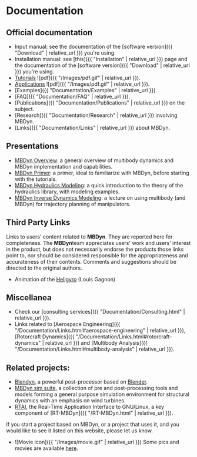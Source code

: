 ---
---

# Documentation

## Official documentation
* Input manual: see the documentation of the 
  [software version]({{ "Download" | relative_url }}) you're using. 
* Installation manual: see [this]({{ "Installation" | relative_url }}) 
  page and the documentation of the 
  [software version]({{ "Download" | relative_url }}) you're using. 
* [Tutorials](https://github.com/mmorandi/MBDyn-web/raw/main/userfiles/documents/tutorials.pdf)
  ![pdf]({{ "/Images/pdf.gif" | relative_url }}).  
* [Applications](https://github.com/mmorandi/MBDyn-web/raw/main/userfiles/documents/applications.pdf)
  ![pdf]({{ "/Images/pdf.gif" | relative_url }}).  
* [Examples]({{ "Documentation/Examples" | relative_url }}). 
* [FAQ]({{ "Documentation/FAQ" | relative_url }}). 
* [Publications]({{ "Documentation/Publications" | relative_url }}) on the subject. 
* [Research]({{ "Documentation/Research" | relative_url }}) involving MBDyn. 
* [Links]({{ "Documentation/Links" | relative_url }}) about MBDyn. 

## Presentations

* [MBDyn Overview](https://github.com/mmorandi/MBDyn-web/raw/main/userfiles/documents/presentations/MBDyn-Overview.pdf): a general overview of multibody dynamics and MBDyn implementation and capabilities.
* [MBDyn Primer](https://github.com/mmorandi/MBDyn-web/raw/main/userfiles/documents/presentations/MBDyn-Primer.pdf): a primer, ideal to familiarize with MBDyn, before starting with the tutorials.
* [MBDyn Hydraulics Modeling](https://github.com/mmorandi/MBDyn-web/raw/main/userfiles/documents/presentations/MBDyn-Hydr.pdf): a quick introduction to the theory of the hydraulics library, with modeling examples.
* [MBDyn Inverse Dynamics Modeling](https://github.com/mmorandi/MBDyn-web/raw/main/userfiles/documents/presentations/MBDyn-InvDyn.pdf): a lecture on using multibody (and MBDyn) for trajectory planning of manipulators.

## Third Party Links

Links to users' content related to **MBDyn**. 
They are reported here for completeness. The **MBDyn**team 
appreciates users' work and users' interest in the product, 
but does not necessarily endorse the products those links point to, 
nor should be considered responsible for the appropriateness and 
accurateness of their contents. Comments and suggestions should be 
directed to the original authors. 

* Animation of the [Heligyro](https://www.youtube.com/watch?v=x5n0OgskIMc) (Louis Gagnon)

## Miscellanea
* Check our [consulting services]({{ "Documentation/Consulting.html" | relative_url }}).
* Links related to [Aerospace Engineering]({{ "/Documentation/Links.html#aerospace-engineering" | relative_url }}), 
  [Rotorcraft Dynamics]({{ "/Documentation/Links.html#rotorcraft-dynamics" | relative_url }}) and
  [Multibody Analysis]({{ "/Documentation/Links.html#multibody-analysis" | relative_url }}).

## Related projects: 
* [Blendyn](https://github.com/zanoni-mbdyn/blendyn), a powerful post-processor
  based on [Blender](https://www.blender.org/).
* [MBDyn sim suite](http://mbdynsimsuite.sourceforge.net/), a collection of pre and post-processing tools 
  and models forming a general purpose simulation environment for 
  structural dynamics with an emphasis on wind turbines. 
* [RTAI](https://www.rtai.org), the Real-Time Application Interface to GNU/Linux, a 
  key component of [RT-MBDyn]({{ "/RT-MBDyn.html" | relative_url }}). 

If you start a project based on MBDyn, or a project that uses it, and you would like to see it listed on this website, please let us know. 

* ![Movie icon]({{ "/Images/movie.gif" | relative_url }}) Some pics and movies are available [here](http://www.aero.polimi.it/masarati/Download/mbdyn/images/). 

